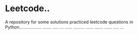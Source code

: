 # Leetcode..
A repository for some solutions practiced leetcode questions in Python.................. ....... ..... ... ...... ......... ...... ....... ...... ..... ...
